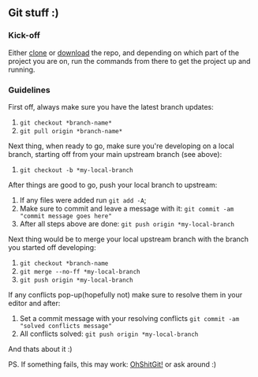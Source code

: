 ## Git stuff :)

### Kick-off

Either [clone](https://github.com/ovidiubrunet/RO-WEB) or [download](https://github.com/ovidiubrunet/RO-WEB) the repo, and depending on which part of the project you are on, run the commands from there to get the project up and running.

### Guidelines

First off, always make sure you have the latest branch updates:

1. ```git checkout *branch-name*```
2. ```git pull origin *branch-name*```

Next thing, when ready to go, make sure you're developing on a local branch, starting off from your main upstream branch (see above):

1. ```git checkout -b *my-local-branch```

After things are good to go, push your local branch to upstream:

1. If any files were added run `git add -A`;
2. Make sure to commit and leave a message with it: `git commit -am "commit message goes here"`
3. After all steps above are done: `git push origin *my-local-branch`

Next thing would be to merge your local upstream branch with the branch you started off developing:

1. ```git checkout *branch-name```
2. ```git merge --no-ff *my-local-branch```
3. ```git push origin *my-local-branch```

If any conflicts pop-up(hopefully not) make sure to resolve them in your editor and after:

1. Set a commit message with your resolving conflicts `git commit -am "solved conflicts message"`
2. All conflicts solved: `git push origin *my-local-branch`

And thats about it :)

PS. If something fails, this may work: [OhShitGit!](http://ohshitgit.com/) or ask around :)